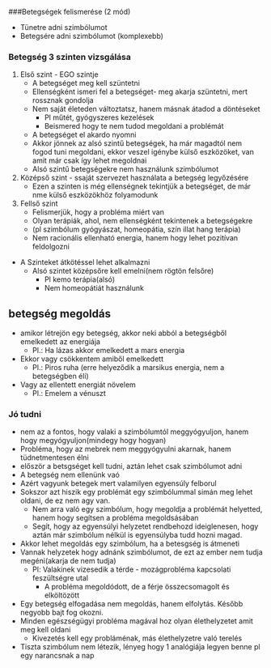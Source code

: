 

###Betegségek felismerése (2 mód)
- Tünetre adni szimbólumot
- Betegsére adni szimbólumot (komplexebb)

### Betegség 3 szinten vizsgálása
1. Első szint - EGO szintje
   - A betegséget meg kell szüntetni
   - Ellenségként ismeri fel a betegséget-  meg akarja szüntetni, mert rossznak gondolja
   - Nem saját életeden változtatsz, hanem másnak átadod a döntéseket
     - Pl műtét, gyógyszeres kezelések
     - Beismered hogy te nem tudod megoldani a problémát
   - A betegséget el akardo nyomni
   - Akkor jönnek az alsó szintű betegségek, ha már magadtól nem fogod tuni megoldani, ekkor veszel igénybe külső eszközöket, van amit már csak így lehet megoldnai
   - Alsó szintű betegségekre nem használunk szimbólumot
2. Középső szint - ssaját szervezet használata a betegség legyőzésére
    - Ezen a szinten is még ellenségnek tekintjük a betegséget, de már nme külső eszközökhöz folyamodunk
3. Fellső szint
   - Felismerjük, hogy a probléma miért van
   - Olyan terápiák, ahol, nem ellenségként tekintenek a betegségekre 
   - (pl szimbólum gyógyászat, homeopátia, szín illat hang terápia)
   - Nem racionális ellenható  energia, hanem hogy lehet pozitívan feldolgozni 
- A Szinteket átkötéssel lehet alkalmazni
  - Alsó szintet középsőre kell emelni(nem rögtön felsőre)
    - Pl kemo terápia(alsó)
    - Nem homeopátiát használunk





## betegség megoldás
- amikor létrejön egy betegség, akkor neki abból a betegségből emelkedett az energiája
  - Pl.: Ha lázas akkor emelkedett a mars energia
- Ekkor vagy csökkentem amiből emelkedett
  - Pl.: Piros ruha (erre helyeződik a marsikus energia, nem a betegségben éli)
- Vagy az ellentett energiát növelem
  - Pl.: Emelem a vénuszt


### Jó tudni
- nem az a fontos, hogy valaki a szimbólumtól meggyógyuljon, hanem hogy megyógyuljon(mindegy hogy hogyan)
- Probléma, hogy az mebrek nem meggyógyulni akarnak, hanem tüdnetmentesen élni
- először a betsgséget kell tudni, aztán lehet csak szimbólumot adni
- A betegség nem ellenünk vaó
- Azért vagyunk betegek mert valamilyen egyensúly felborul
- Sokszor azt hiszik egy problémát egy szimbólummal simán meg lehet oldani, de ez nem agy van.
  - Nem arra való egy szimbólum, hogy megoldja a problémát helyetted, hanem hogy segítsen a probléma megoldsásában
  - Segít, hogy az egyensúlyi helyzetet rendbehozd ideiglenesen, hogy aztán már szimbólum nélkül is egyensúlyba tudd hozni magad.
- Akkor lehet megoldás egy szimbólum, ha a betesgség is átmeneti
- Vannak helyzetek hogy adnánk szimbólumot, de ezt az ember nem tudja megéni(akarja de nem tudja)
  - Pl: Valakinek vizesedik a térde - mozágprobléma kapcsolati feszültségre utal
    - A probléma megoldódott, de a férje összecsomagolt és elköltözött
- Egy betegség elfogadása nem megoldás, hanem elfolytás. Később negyobb bajt fog okozni.
- Minden egészségügyi probléma magával hoz olyan élethelyzetet amit meg kell oldani
  - Kivezetés kell egy probláménak, más élethelyzetre való terelés
- Tiszta szimbólum nem létezik, lényeg hogy 1 analógiája legyen benne pl egy narancsnak a nap

[//]: # ()
[//]: # (### 3-mas elv)

[//]: # (- Maga a szimbólum)

[//]: # (- Milyen élethelyzet okozta a betegéseget)

[//]: # (- )

[//]: # ()
[//]: # ()




